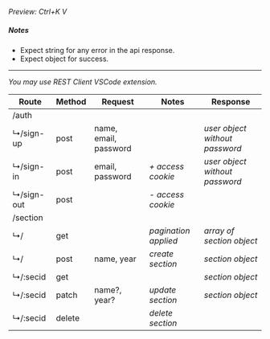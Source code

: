 *Preview: Ctrl+K V*

##### Notes
 - Expect string for any error in the api response.
 - Expect object for success.

---
*You may use REST Client VSCode extension.*

| Route                               | Method  | Request                               | Notes                                 | Response                              |
| ----------------------------------- | ------- | ------------------------------------- | ------------------------------------- | ------------------------------------- |
| /auth                               |         |                                       |                                       |                                       |
| ↳/sign-up                           | post    | name, email, password                 |                                       | *user object without password*        |
| ↳/sign-in                           | post    | email, password                       | *+ access cookie*                     | *user object without password*        |
| ↳/sign-out                          | post    |                                       | *- access cookie*                     |                                       |
| /section                            |         |                                       |                                       |                                       |
| ↳/                                  | get     |                                       | *pagination applied*                  | *array of section object*             |
| ↳/                                  | post    | name, year                            | *create section*                      | *section object*                      |
| ↳/:secid                            | get     |                                       |                                       | *section object*                      |
| ↳/:secid                            | patch   | name?, year?                          | *update section*                      | *section object*                      |
| ↳/:secid                            | delete  |                                       | *delete section*                      |                                       |

